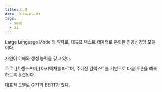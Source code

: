 ```yaml
---
title: LLM
date: 2024-09-03
tags:
  - seed
  - ai
---
```


Large Language Model의 약자로, 대규모 텍스트 데이터로 훈련된 인공신경망 모델이다.

자연어 이해와 생성 능력을 갖고 있다.

주로 [[트랜스포머]] 아키텍처를 따르며,
주어진 컨텍스트를 기반으로 다음 토큰을 예측하도록 훈련된다.

대표적 모델로 GPT와 BERT가 있다.